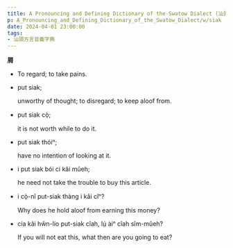 ```yaml
---
title: A Pronouncing and Defining Dictionary of the Swatow Dialect (汕頭方言音義字典) / siak
p: A_Pronouncing_and_Defining_Dictionary_of_the_Swatow_Dialect/w/siak
date: 2024-04-01 23:00:00
tags: 
- 汕頭方言音義字典
---
```



**屑**
- To regard; to take pains.

- put siak;

  unworthy of thought; to disregard; to keep aloof from.

- put siak cò̤;

  it is not worth while to do it.

- put siak thóiⁿ;

  have no intention of looking at it.

- i put siak bói ci kâi mûeh;

  he need not take the trouble to buy this article.

- i cò̤-nî put-siak thàng i kâi cîⁿ?

  Why does he hold aloof from earning this money?

- cía kâi hŵn-lío put-siak cîah, lṳ́ àiⁿ cîah sĭm-mûeh?

  If you will not eat this, what then are you going to eat?